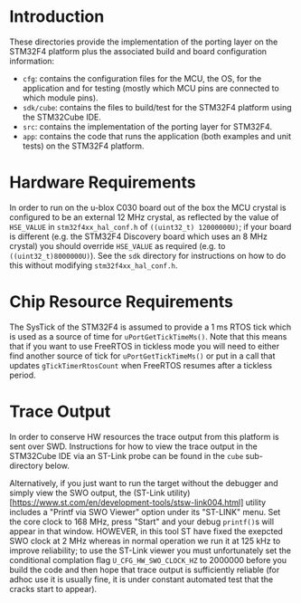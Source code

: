 # Introduction
These directories provide the implementation of the porting layer on the STM32F4 platform plus the associated build and board configuration information:

- `cfg`: contains the configuration files for the MCU, the OS, for the application and for testing (mostly which MCU pins are connected to which module pins).
- `sdk/cube`: contains the files to build/test for the STM32F4 platform using the STM32Cube IDE.
- `src`: contains the implementation of the porting layer for STM32F4.
- `app`: contains the code that runs the application (both examples and unit tests) on the STM32F4 platform.

# Hardware Requirements
In order to run on the u-blox C030 board out of the box the MCU crystal is configured to be an external 12 MHz crystal, as reflected by the value of `HSE_VALUE` in `stm32f4xx_hal_conf.h` of `((uint32_t) 12000000U)`; if your board is different (e.g. the STM32F4 Discovery board which uses an 8 MHz crystal) you should override `HSE_VALUE` as required (e.g. to `((uint32_t)8000000U)`).  See the `sdk` directory for instructions on how to do this without modifying `stm32f4xx_hal_conf.h`.

# Chip Resource Requirements
The SysTick of the STM32F4 is assumed to provide a 1 ms RTOS tick which is used as a source of time for `uPortGetTickTimeMs()`.  Note that this means that if you want to use FreeRTOS in tickless mode you will need to either find another source of tick for `uPortGetTickTimeMs()` or put in a call that updates `gTickTimerRtosCount` when FreeRTOS resumes after a tickless period.

# Trace Output
In order to conserve HW resources the trace output from this platform is sent over SWD.  Instructions for how to view the trace output in the STM32Cube IDE via an ST-Link probe can be found in the `cube` sub-directory below.

Alternatively, if you just want to run the target without the debugger and simply view the SWO output, the (ST-Link utility)[https://www.st.com/en/development-tools/stsw-link004.html] utility includes a "Printf via SWO Viewer" option under its "ST-LINK" menu.  Set the core clock to 168 MHz, press "Start" and your debug `printf()`s will appear in that window.  HOWEVER, in this tool ST have fixed the exepcted SWO clock at 2 MHz whereas in normal operation we run it at 125 kHz to improve reliability; to use the ST-Link viewer you must unfortunately set the conditional complation flag `U_CFG_HW_SWO_CLOCK_HZ` to 2000000 before you build the code and then hope that trace output is sufficiently reliable (for adhoc use it is usually fine, it is under constant automated test that the cracks start to appear).